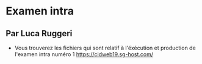 # Examen intra
## Par Luca Ruggeri
- Vous trouverez les fichiers qui sont relatif à l'éxécution et production de l'examen intra numéro 1
https://cidweb19.sg-host.com/
